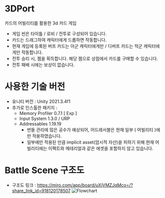 # 3DPort
 카드의 어빌리티를 활용한 3d 카드 게임

 - 게임 씬은 타이틀 / 로비 / 전투로 구성되어 있습니다.
 - 카드는 드래그하여 캐릭터에게 드롭하면 작동합니다.
 - 현재 게임에 등록된 버프 카드는 아군 캐릭터에게만 / 디버프 카드는 적군 캐릭터에게만 작동합니다.
 - 전투 승리 시, 젬을 획득합니다. 해당 젬으로 상점에서 카드를 구매할 수 있습니다.
 - 전투 패배 시에는 보상이 없습니다.

# 사용한 기술 버전
 - 유니티 버전 : Unity 2021.3.4f1 
 - 추가로 인스톨한 패키지 :
   - Memory Profiler 0.7.1 [ Exp ]
   - Input System 1.3.0 / URP
   - Addressables 1.19.19 
     - 번들 관리에 많은 공수가 예상되어, 어드레서블은 현재 일부 ( 어빌리티 )에만 적용하였습니다.
     - 일부에만 적용된 만큼 implicit asset(암시적 자산)을 피하기 위해 현재 어빌리티에는 이펙트와 메테리얼과 같은 에셋을 포함하지 않고 있습니다.
   
# Battle Scene 구조도
 - 구조도 링크 : https://miro.com/app/board/uXjVMZJqMco=/?share_link_id=918120178507
![Flowchart](https://user-images.githubusercontent.com/66342017/231467730-b2aacffc-c29b-4d27-bd91-92abb35b1629.jpg)
